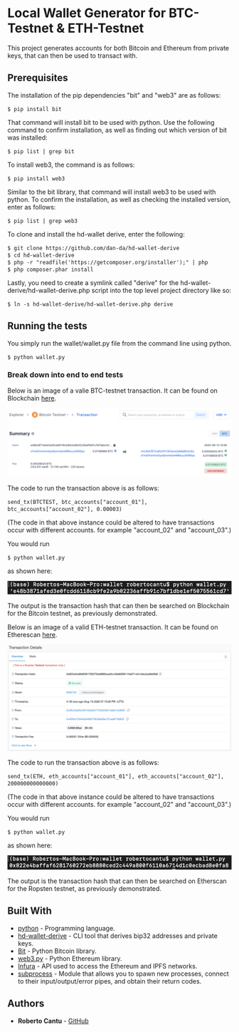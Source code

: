 # Local Wallet Generator for BTC-Testnet & ETH-Testnet

This project generates accounts for both Bitcoin and Ethereum from private keys, that can then be used to transact with.

## Prerequisites

The installation of the pip dependencies "bit" and "web3" are as follows:

```
$ pip install bit
```

That command will install bit to be used with python. Use the following command to confirm installation, as well as finding out which version of bit was installed:

```
$ pip list | grep bit
```

To install web3, the command is as follows:

```
$ pip install web3
```

Similar to the bit library, that command will install web3 to be used with python. To confirm the installation, as well as checking the installed version, enter as follows:

```
$ pip list | grep web3
```

To clone and install the hd-wallet derive, enter the following:

```
$ git clone https://github.com/dan-da/hd-wallet-derive
$ cd hd-wallet-derive
$ php -r "readfile('https://getcomposer.org/installer');" | php
$ php composer.phar install
```

Lastly, you need to create a symlink called "derive" for the hd-wallet-derive/hd-wallet-derive.php script into the top level project directory like so: 

```
$ ln -s hd-wallet-derive/hd-wallet-derive.php derive
```

## Running the tests

You simply run the wallet/wallet.py file from the command line using python.

```
$ python wallet.py
```

### Break down into end to end tests

Below is an image of a valie BTC-testnet transaction. It can be found on Blockchain [here](https://www.blockchain.com/btc-testnet/tx/e48b3871afed3e0fcdd6118cb9fe2a9b02236affb91c7bf1dbe1ef5075561cd7).

![](./transaction_images/btc-testnet-tx-confirmation.png)

The code to run the transaction above is as follows:

```
send_tx(BTCTEST, btc_accounts["account_01"], btc_accounts["account_02"], 0.00003)
```

(The code in that above instance could be altered to have transactions occur with different accounts. for example "account_02" and "account_03".)

You would run

```
$ python wallet.py
```

as shown here:

![](./transaction_images/btc-testnet-tx-call.png)

The output is the transaction hash that can then be searched on Blockchain for the Bitcoin testnet, as previously demonstrated.

Below is an image of a valid ETH-testnet transaction.
It can be found on Etherescan [here](https://ropsten.etherscan.io/tx/0x822e4baffaf6281760272eb8880ced2c449a800f6110a6714d1c0ecbad8e0fa8).

![](./transaction_images/eth-testnet-tx-confirmation.png)

The code to run the transaction above is as follows:

```
send_tx(ETH, eth_accounts["account_01"], eth_accounts["account_02"], 200000000000000)
```

(The code in that above instance could be altered to have transactions occur with different accounts. for example "account_02" and "account_03".)

You would run

```
$ python wallet.py
```

as shown here:

![](./transaction_images/eth-testnet-tx-call.png)

The output is the transaction hash that can then be searched on Etherscan for the Ropsten testnet, as previously demonstrated.

## Built With

* [python](https://www.python.org/) - Programming language.
* [hd-wallet-derive](https://github.com/dan-da/hd-wallet-derive) - CLI tool that derives bip32 addresses and private keys.
* [Bit](https://ofek.dev/bit/) - Python Bitcoin library.
* [web3.py](https://github.com/ethereum/web3.py) - Python Ethereum library.
* [Infura](https://infura.io/) - API used to access the Ethereum and IPFS networks.
* [subprocess](https://docs.python.org/3/library/subprocess.html) - Module that allows you to spawn new processes, connect to their input/output/error pipes, and obtain their return codes.

## Authors

* **Roberto Cantu**  - [GitHub](https://github.com/RCantu92)